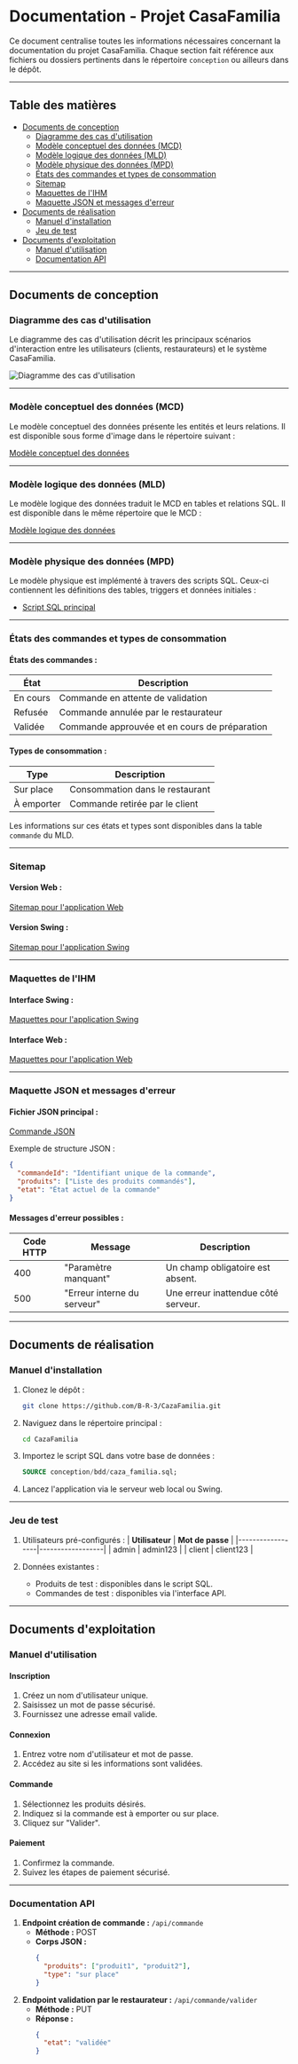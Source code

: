 # Documentation - Projet CasaFamilia

Ce document centralise toutes les informations nécessaires concernant la documentation du projet CasaFamilia. Chaque section fait référence aux fichiers ou dossiers pertinents dans le répertoire `conception` ou ailleurs dans le dépôt. 

---

## Table des matières
- [Documents de conception](#documents-de-conception)
  - [Diagramme des cas d'utilisation](#diagramme-des-cas-dutilisation)
  - [Modèle conceptuel des données (MCD)](#modèle-conceptuel-des-données-mcd)
  - [Modèle logique des données (MLD)](#modèle-logique-des-données-mld)
  - [Modèle physique des données (MPD)](#modèle-physique-des-données-mpd)
  - [États des commandes et types de consommation](#états-des-commandes-et-types-de-consommation)
  - [Sitemap](#sitemap)
  - [Maquettes de l'IHM](#maquettes-de-lihm)
  - [Maquette JSON et messages d'erreur](#maquette-json-et-messages-derreur)
- [Documents de réalisation](#documents-de-réalisation)
  - [Manuel d'installation](#manuel-dinstallation)
  - [Jeu de test](#jeu-de-test)
- [Documents d'exploitation](#documents-dexploitation)
  - [Manuel d'utilisation](#manuel-dutilisation)
  - [Documentation API](#documentation-api)

---

## Documents de conception

### Diagramme des cas d'utilisation
Le diagramme des cas d'utilisation décrit les principaux scénarios d'interaction entre les utilisateurs (clients, restaurateurs) et le système CasaFamilia.

![Diagramme des cas d'utilisation](conception/DCU_cazaFamilia.png)

---

### Modèle conceptuel des données (MCD)
Le modèle conceptuel des données présente les entités et leurs relations. Il est disponible sous forme d'image dans le répertoire suivant :

[Modèle conceptuel des données](conception/bdd/)

---

### Modèle logique des données (MLD)
Le modèle logique des données traduit le MCD en tables et relations SQL. Il est disponible dans le même répertoire que le MCD :

[Modèle logique des données](conception/bdd/)

---

### Modèle physique des données (MPD)
Le modèle physique est implémenté à travers des scripts SQL. Ceux-ci contiennent les définitions des tables, triggers et données initiales :

- [Script SQL principal](conception/bdd/caza_familia.sql)

---

### États des commandes et types de consommation

#### États des commandes :
| **État**         | **Description**               |
|-------------------|-------------------------------|
| En cours          | Commande en attente de validation |
| Refusée           | Commande annulée par le restaurateur |
| Validée           | Commande approuvée et en cours de préparation |

#### Types de consommation :
| **Type**         | **Description**               |
|-------------------|-------------------------------|
| Sur place         | Consommation dans le restaurant |
| À emporter        | Commande retirée par le client |

Les informations sur ces états et types sont disponibles dans la table `commande` du MLD.

---

### Sitemap

#### Version Web :
[Sitemap pour l'application Web](conception/IHM%20WEB/sitemap%20restoweb.pdf)

#### Version Swing :
[Sitemap pour l'application Swing](conception/IHM%20Swing/sitemap%20swing.pdf)

---

### Maquettes de l'IHM

#### Interface Swing :
[Maquettes pour l'application Swing](conception/IHM%20Swing/)

#### Interface Web :
[Maquettes pour l'application Web](conception/IHM%20WEB/)

---

### Maquette JSON et messages d'erreur

#### Fichier JSON principal :
[Commande JSON](conception/CasaFamillia/commandes.json)

Exemple de structure JSON :
```json
{
  "commandeId": "Identifiant unique de la commande",
  "produits": ["Liste des produits commandés"],
  "etat": "État actuel de la commande"
}
```

#### Messages d'erreur possibles :
| **Code HTTP** | **Message**                     | **Description**                           |
|---------------|---------------------------------|-------------------------------------------|
| 400           | "Paramètre manquant"           | Un champ obligatoire est absent.          |
| 500           | "Erreur interne du serveur"    | Une erreur inattendue côté serveur.       |

---

## Documents de réalisation

### Manuel d'installation
1. Clonez le dépôt :
   ```bash
   git clone https://github.com/B-R-3/CazaFamilia.git
   ```
2. Naviguez dans le répertoire principal :
   ```bash
   cd CazaFamilia
   ```
3. Importez le script SQL dans votre base de données :
   ```sql
   SOURCE conception/bdd/caza_familia.sql;
   ```
4. Lancez l'application via le serveur web local ou Swing.

---

### Jeu de test
1. Utilisateurs pré-configurés :
   | **Utilisateur** | **Mot de passe** |
   |------------------|------------------|
   | admin            | admin123         |
   | client           | client123        |

2. Données existantes :
   - Produits de test : disponibles dans le script SQL.
   - Commandes de test : disponibles via l'interface API.

---

## Documents d'exploitation

### Manuel d'utilisation

#### Inscription
1. Créez un nom d'utilisateur unique.
2. Saisissez un mot de passe sécurisé.
3. Fournissez une adresse email valide.

#### Connexion
1. Entrez votre nom d'utilisateur et mot de passe.
2. Accédez au site si les informations sont validées.

#### Commande
1. Sélectionnez les produits désirés.
2. Indiquez si la commande est à emporter ou sur place.
3. Cliquez sur "Valider".

#### Paiement
1. Confirmez la commande.
2. Suivez les étapes de paiement sécurisé.

---

### Documentation API
1. **Endpoint création de commande :** `/api/commande`
   - **Méthode :** POST
   - **Corps JSON :**
     ```json
     {
       "produits": ["produit1", "produit2"],
       "type": "sur place"
     }
     ```
2. **Endpoint validation par le restaurateur :** `/api/commande/valider`
   - **Méthode :** PUT
   - **Réponse :**
     ```json
     {
       "etat": "validée"
     }
     
